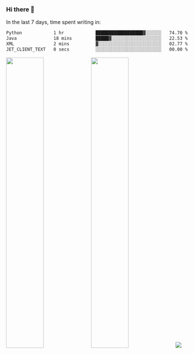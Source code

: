 ### Hi there 👋

In the last 7 days, time spent writing in:

<!--START_SECTION:waka-->

```txt
Python            1 hr            ██████████████████▓░░░░░░   74.70 %
Java              18 mins         █████▓░░░░░░░░░░░░░░░░░░░   22.53 %
XML               2 mins          ▓░░░░░░░░░░░░░░░░░░░░░░░░   02.77 %
JET_CLIENT_TEXT   0 secs          ░░░░░░░░░░░░░░░░░░░░░░░░░   00.00 %
```

<!--END_SECTION:waka-->

<img src="https://wakatime.com/share/@jimtje/5d0c92de-08f8-4a72-8f2f-6a9693d1e318.svg" width=45% height=45%> <img src="https://wakatime.com/share/@jimtje/501498ae-bda5-4da7-a89d-b40bcdd5556d.svg" width=45% height=45%>
![](https://hit.yhype.me/github/profile?user_id=43537315)
